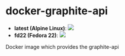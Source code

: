 docker-graphite-api
===================

- **latest (Alpine Linux)**: [![](https://badge.imagelayers.io/qnib/graphite-api:latest.svg)](https://imagelayers.io/?images=qnib/graphite-api:latest 'latest (Alpine Linux)')
- **fd22 (Fedora 22)**: [![](https://badge.imagelayers.io/qnib/graphite-api:fd22.svg)](https://imagelayers.io/?images=qnib/graphite-api:latest 'fd22 (Fedora 22)')

Docker image which provides the graphite-api
